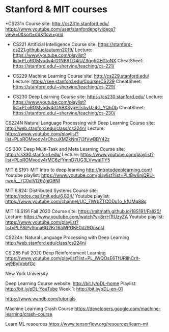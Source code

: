 # Stanford & MIT courses

\*CS231n
Course site: http://cs231n.stanford.edu/
https://www.youtube.com/user/stanfordeng/videos?view=0&sort=dd&flow=grid

-   CS221 Artificial Intelligence
    Course site: https://stanford-cs221.github.io/autumn2019/
    Lecture: https://www.youtube.com/playlist?list=PLoROMvodv4rO1NB9TD4iUZ3qghGEGtqNX
    CheatSheet: https://stanford.edu/~shervine/teaching/cs-221/

-   CS229 Machine Learning
    Course site: http://cs229.stanford.edu/
    Lecture: https://see.stanford.edu/Course/CS229
    CheatSheet: https://stanford.edu/~shervine/teaching/cs-229/

-   CS230 Deep Learning
    Course site: https://cs230.stanford.edu/
    Lecture: https://www.youtube.com/playlist?list=PLoROMvodv4rOABXSygHTsbvUz4G_YQhOb
    CheatSheet: https://stanford.edu/~shervine/teaching/cs-230/

CS224N Natural Language Processing with Deep Learning
Course site: http://web.stanford.edu/class/cs224n/
Lecture: https://www.youtube.com/playlist?list=PLoROMvodv4rOhcuXMZkNm7j3fVwBBY42z

CS 330: Deep Multi-Task and Meta Learning
Course site: http://cs330.stanford.edu/
Lecture: https://www.youtube.com/playlist?list=PLoROMvodv4rMC6zfYmnD7UG3LVvwaITY5

MIT 6.S191: MIT Intro to deep learning
http://introtodeeplearning.com/
Youtube playlist: https://www.youtube.com/playlist?list=PLtBw6njQRU-rwp5__7C0oIVt26ZgjG9NI

MIT 6.824: Distributed Systems
Course site: https://pdos.csail.mit.edu/6.824/
Youtube playlist: https://www.youtube.com/channel/UC_7WrbZTCODu1o_kfUMq88g

MIT 18.S191 Fall 2020
Course site: https://mitmath.github.io/18S191/Fall20/
Lecture: https://www.youtube.com/watch?v=8rrHTtUzyZA
Youtube playlist: https://www.youtube.com/playlist?list=PLP8iPy9hna6Q2Kr16aWPOKE0dz9OnsnIJ

CS224n: Natural Language Processing with Deep Learning
http://web.stanford.edu/class/cs224n/

CS 285 Fall 2020 Deep Reinforcement Learning
https://www.youtube.com/playlist?list=PL_iWQOsE6TfURIIhCrlt-wj9ByIVpbfGc

New York University

Deep Learning
Course website: http://bit.ly/pDL-home
Playlist: http://bit.ly/pDL-YouTube
Week 1: http://bit.ly/pDL-en-01

https://www.wandb.com/tutorials

Machine Learning Crash Course
https://developers.google.com/machine-learning/crash-course

Learn ML resources
https://www.tensorflow.org/resources/learn-ml
